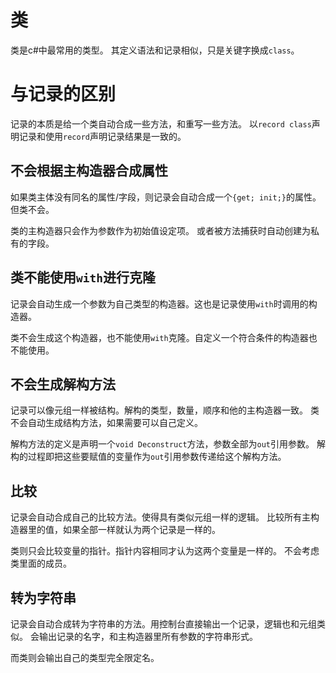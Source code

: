 ﻿# 类
类是c#中最常用的类型。
其定义语法和记录相似，只是关键字换成`class`。

# 与记录的区别
记录的本质是给一个类自动合成一些方法，和重写一些方法。
以`record class`声明记录和使用`record`声明记录结果是一致的。

## 不会根据主构造器合成属性
如果类主体没有同名的属性/字段，则记录会自动合成一个`{get; init;}`的属性。但类不会。

类的主构造器只会作为参数作为初始值设定项。
或者被方法捕获时自动创建为私有的字段。
## 类不能使用`with`进行克隆
记录会自动生成一个参数为自己类型的构造器。这也是记录使用`with`时调用的构造器。

类不会生成这个构造器，也不能使用`with`克隆。自定义一个符合条件的构造器也不能使用。

## 不会生成解构方法
记录可以像元组一样被结构。解构的类型，数量，顺序和他的主构造器一致。
类不会自动生成结构方法，如果需要可以自己定义。

解构方法的定义是声明一个`void Deconstruct`方法，参数全部为`out`引用参数。
解构的过程即把这些要赋值的变量作为`out`引用参数传递给这个解构方法。

## 比较
记录会自动合成自己的比较方法。使得具有类似元组一样的逻辑。
比较所有主构造器里的值，如果全部一样就认为两个记录是一样的。

类则只会比较变量的指针。指针内容相同才认为这两个变量是一样的。
不会考虑类里面的成员。
## 转为字符串
记录会自动合成转为字符串的方法。用控制台直接输出一个记录，逻辑也和元组类似。
会输出记录的名字，和主构造器里所有参数的字符串形式。

而类则会输出自己的类型完全限定名。
